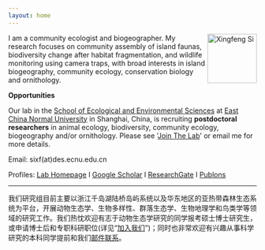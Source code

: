 ```yaml
---
layout: home
---
```


<p><img src="http://sixf.org/files/images/avatar.jpg" width="100" title="Xingfeng Si" align="right" /></p>

I am a community ecologist and biogeographer. My research focuses on community assembly of island faunas, biodiversity change after habitat fragmentation, and wildlife monitoring using camera traps, with broad interests in island biogeography, community ecology, conservation biology and ornithology.

**Opportunities**

Our lab in the [School of Ecological and Environmental Sciences](http://www.sees.ecnu.edu.cn) at [East China Normal University](http://www.ecnu.edu.cn) in Shanghai, China, is recruiting **postdoctoral researchers** in animal ecology, biodiversity, community ecology, biogeography and/or ornithology. Please see '[Join The Lab](http://sixf.org/en/join/)' or email me for more details.

Email: sixf(at)des.ecnu.edu.cn

Profiles: [Lab Homepage](https://faculty.ecnu.edu.cn/s/3971/t/39269/main.jspy) I [Google Scholar](https://scholar.google.com/citations?user=wI1qfPsAAAAJ&hl=en) I [ResearchGate](https://www.researchgate.net/profile/Xingfeng_Si) I [Publons](https://publons.com/author/1198034/xingfeng-si#profile)

---

我们研究组目前主要以浙江千岛湖陆桥岛屿系统以及华东地区的亚热带森林生态系统为平台，开展动物生态学、生物多样性、群落生态学、生物地理学和鸟类学等领域的研究工作。我们热忱欢迎有志于动物生态学研究的同学报考硕士博士研究生，或申请博士后和专职科研职位(详见“[加入我们](http://sixf.org/cn/join/)”)；同时也非常欢迎有兴趣从事科学研究的本科同学提前和我们[邮件联系](mailto:sixf@des.ecnu.edu.cn)。